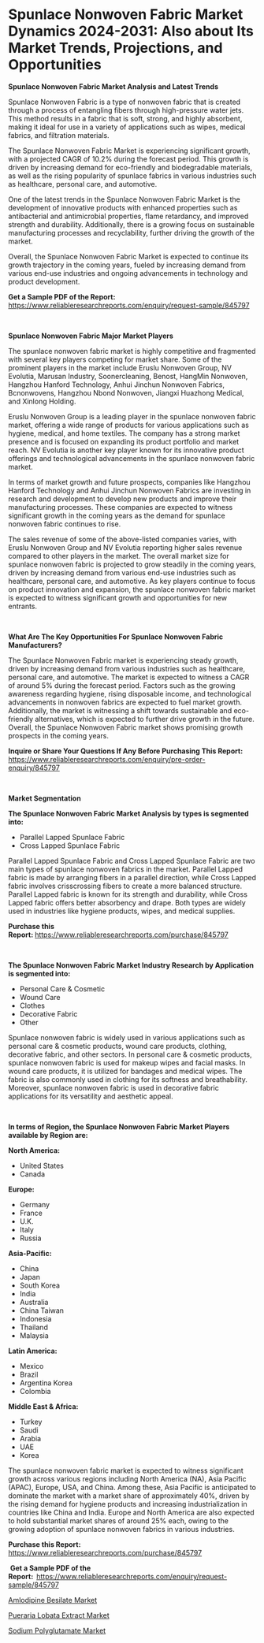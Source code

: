 <p><h1>Spunlace Nonwoven Fabric Market Dynamics 2024-2031: Also about Its Market Trends, Projections, and Opportunities</h1></p><p><strong>Spunlace Nonwoven Fabric Market Analysis and Latest Trends</strong></p>
<p><p>Spunlace Nonwoven Fabric is a type of nonwoven fabric that is created through a process of entangling fibers through high-pressure water jets. This method results in a fabric that is soft, strong, and highly absorbent, making it ideal for use in a variety of applications such as wipes, medical fabrics, and filtration materials.</p><p>The Spunlace Nonwoven Fabric Market is experiencing significant growth, with a projected CAGR of 10.2% during the forecast period. This growth is driven by increasing demand for eco-friendly and biodegradable materials, as well as the rising popularity of spunlace fabrics in various industries such as healthcare, personal care, and automotive.</p><p>One of the latest trends in the Spunlace Nonwoven Fabric Market is the development of innovative products with enhanced properties such as antibacterial and antimicrobial properties, flame retardancy, and improved strength and durability. Additionally, there is a growing focus on sustainable manufacturing processes and recyclability, further driving the growth of the market.</p><p>Overall, the Spunlace Nonwoven Fabric Market is expected to continue its growth trajectory in the coming years, fueled by increasing demand from various end-use industries and ongoing advancements in technology and product development.</p></p>
<p><strong>Get a Sample PDF of the Report:&nbsp;</strong> <a href="https://www.reliableresearchreports.com/enquiry/request-sample/845797">https://www.reliableresearchreports.com/enquiry/request-sample/845797</a></p>
<p>&nbsp;</p>
<p><strong>Spunlace Nonwoven Fabric Major Market Players</strong></p>
<p><p>The spunlace nonwoven fabric market is highly competitive and fragmented with several key players competing for market share. Some of the prominent players in the market include Eruslu Nonwoven Group, NV Evolutia, Marusan Industry, Soonercleaning, Benost, HangMin Nonwoven, Hangzhou Hanford Technology, Anhui Jinchun Nonwoven Fabrics, Bcnonwovens, Hangzhou Nbond Nonwoven, Jiangxi Huazhong Medical, and Xinlong Holding.</p><p>Eruslu Nonwoven Group is a leading player in the spunlace nonwoven fabric market, offering a wide range of products for various applications such as hygiene, medical, and home textiles. The company has a strong market presence and is focused on expanding its product portfolio and market reach. NV Evolutia is another key player known for its innovative product offerings and technological advancements in the spunlace nonwoven fabric market.</p><p>In terms of market growth and future prospects, companies like Hangzhou Hanford Technology and Anhui Jinchun Nonwoven Fabrics are investing in research and development to develop new products and improve their manufacturing processes. These companies are expected to witness significant growth in the coming years as the demand for spunlace nonwoven fabric continues to rise.</p><p>The sales revenue of some of the above-listed companies varies, with Eruslu Nonwoven Group and NV Evolutia reporting higher sales revenue compared to other players in the market. The overall market size for spunlace nonwoven fabric is projected to grow steadily in the coming years, driven by increasing demand from various end-use industries such as healthcare, personal care, and automotive. As key players continue to focus on product innovation and expansion, the spunlace nonwoven fabric market is expected to witness significant growth and opportunities for new entrants.</p></p>
<p>&nbsp;</p>
<p><strong>What Are The Key Opportunities For Spunlace Nonwoven Fabric Manufacturers?</strong></p>
<p><p>The Spunlace Nonwoven Fabric market is experiencing steady growth, driven by increasing demand from various industries such as healthcare, personal care, and automotive. The market is expected to witness a CAGR of around 5% during the forecast period. Factors such as the growing awareness regarding hygiene, rising disposable income, and technological advancements in nonwoven fabrics are expected to fuel market growth. Additionally, the market is witnessing a shift towards sustainable and eco-friendly alternatives, which is expected to further drive growth in the future. Overall, the Spunlace Nonwoven Fabric market shows promising growth prospects in the coming years.</p></p>
<p><strong>Inquire or Share Your Questions If Any Before Purchasing This Report:</strong> <a href="https://www.reliableresearchreports.com/enquiry/pre-order-enquiry/845797">https://www.reliableresearchreports.com/enquiry/pre-order-enquiry/845797</a></p>
<p>&nbsp;</p>
<p><strong>Market Segmentation</strong></p>
<p><strong>The Spunlace Nonwoven Fabric Market Analysis by types is segmented into:</strong></p>
<p><ul><li>Parallel Lapped Spunlace Fabric</li><li>Cross Lapped Spunlace Fabric</li></ul></p>
<p><p>Parallel Lapped Spunlace Fabric and Cross Lapped Spunlace Fabric are two main types of spunlace nonwoven fabrics in the market. Parallel Lapped fabric is made by arranging fibers in a parallel direction, while Cross Lapped fabric involves crisscrossing fibers to create a more balanced structure. Parallel Lapped fabric is known for its strength and durability, while Cross Lapped fabric offers better absorbency and drape. Both types are widely used in industries like hygiene products, wipes, and medical supplies.</p></p>
<p><strong>Purchase this Report:&nbsp;</strong><a href="https://www.reliableresearchreports.com/purchase/845797">https://www.reliableresearchreports.com/purchase/845797</a></p>
<p>&nbsp;</p>
<p><strong>The Spunlace Nonwoven Fabric Market Industry Research by Application is segmented into:</strong></p>
<p><ul><li>Personal Care & Cosmetic</li><li>Wound Care</li><li>Clothes</li><li>Decorative Fabric</li><li>Other</li></ul></p>
<p><p>Spunlace nonwoven fabric is widely used in various applications such as personal care & cosmetic products, wound care products, clothing, decorative fabric, and other sectors. In personal care & cosmetic products, spunlace nonwoven fabric is used for makeup wipes and facial masks. In wound care products, it is utilized for bandages and medical wipes. The fabric is also commonly used in clothing for its softness and breathability. Moreover, spunlace nonwoven fabric is used in decorative fabric applications for its versatility and aesthetic appeal.</p></p>
<p>&nbsp;</p>
<p><strong>In terms of Region, the Spunlace Nonwoven Fabric Market Players available by Region are:</strong></p>
<p>
    <p> <strong> North America: </strong>
        <ul>
            <li>United States</li>
            <li>Canada</li>
        </ul>
        </p> 
    <p> <strong> Europe: </strong>
        <ul>
            <li>Germany</li>
            <li>France</li>
            <li>U.K.</li>
            <li>Italy</li>
            <li>Russia</li>
        </ul>
        </p> 
    <p> <strong> Asia-Pacific: </strong>
        <ul>
            <li>China</li>
            <li>Japan</li>
            <li>South Korea</li>
            <li>India</li>
            <li>Australia</li>
            <li>China Taiwan</li>
            <li>Indonesia</li>
            <li>Thailand</li>
            <li>Malaysia</li>
        </ul>
        </p> 
    <p> <strong> Latin America: </strong>
        <ul>
            <li>Mexico</li>
            <li>Brazil</li>
            <li>Argentina Korea</li>
            <li>Colombia</li>
        </ul>
        </p> 
    <p> <strong> Middle East & Africa: </strong>
        <ul>
            <li>Turkey</li>
            <li>Saudi</li>
            <li>Arabia</li>
            <li>UAE</li>
            <li>Korea</li>
        </ul>
    </p>
    </p>
<p><p>The spunlace nonwoven fabric market is expected to witness significant growth across various regions including North America (NA), Asia Pacific (APAC), Europe, USA, and China. Among these, Asia Pacific is anticipated to dominate the market with a market share of approximately 40%, driven by the rising demand for hygiene products and increasing industrialization in countries like China and India. Europe and North America are also expected to hold substantial market shares of around 25% each, owing to the growing adoption of spunlace nonwoven fabrics in various industries.</p></p>
<p><strong>Purchase this Report: </strong><a href="https://www.reliableresearchreports.com/purchase/845797">https://www.reliableresearchreports.com/purchase/845797</a></p>
<p>&nbsp;<strong>Get a Sample PDF of the Report:&nbsp;&nbsp;</strong><a href="https://www.reliableresearchreports.com/enquiry/request-sample/845797">https://www.reliableresearchreports.com/enquiry/request-sample/845797</a></p>
<p><strong></strong></p>
<p><p><a href="https://github.com/ruddyyedelwadw/Market-Research-Report-List-1/blob/main/amlodipine-besilate-market.md">Amlodipine Besilate Market</a></p><p><a href="https://github.com/juniordelafrance/Market-Research-Report-List-2/blob/main/pueraria-lobata-extract-market.md">Pueraria Lobata Extract Market</a></p><p><a href="https://github.com/jaidynmorantestelletmjzya/Market-Research-Report-List-1/blob/main/sodium-polyglutamate-market.md">Sodium Polyglutamate Market</a></p></p>